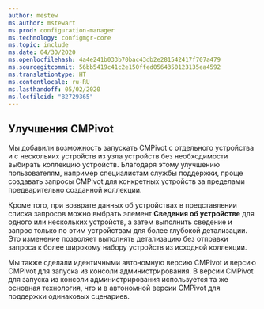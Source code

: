 ```yaml
---
author: mestew
ms.author: mstewart
ms.prod: configuration-manager
ms.technology: configmgr-core
ms.topic: include
ms.date: 04/30/2020
ms.openlocfilehash: 4a4e241b033b70bac43db2e281542417f707a479
ms.sourcegitcommit: 56bb5419c41c2e150ffed0564350123135ea4592
ms.translationtype: HT
ms.contentlocale: ru-RU
ms.lasthandoff: 05/02/2020
ms.locfileid: "82729365"
---
```

## <a name="improvements-to-cmpivot"></a>Улучшения CMPivot

<!--6518631-->

Мы добавили возможность запускать CMPivot с отдельного устройства и с нескольких устройств из узла устройств без необходимости выбирать коллекцию устройств. Благодаря этому улучшению пользователям, например специалистам службы поддержки, проще создавать запросы CMPivot для конкретных устройств за пределами предварительно созданной коллекции.

Кроме того, при возврате данных об устройствах в представлении списка запросов можно выбрать элемент **Сведения об устройстве** для одного или нескольких устройств, а затем выполнить сведение и запрос только по этим устройствам для более глубокой детализации. Это изменение позволяет выполнять детализацию без отправки запроса к более широкому набору устройств из исходной коллекции.

Мы также сделали идентичными автономную версию CMPivot и версию CMPivot для запуска из консоли администрирования. В версии CMPivot для запуска из консоли администрирования используется та же основная технология, что и в автономной версии CMPivot для поддержки одинаковых сценариев.
